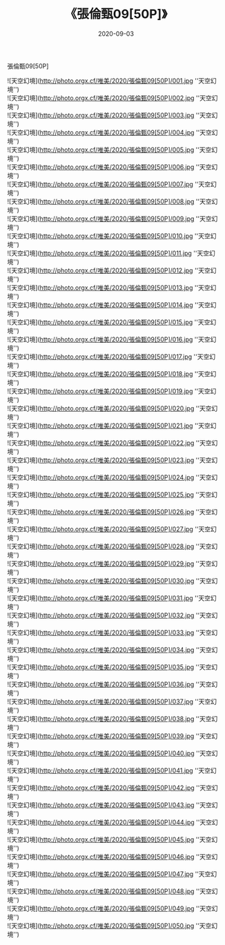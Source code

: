﻿---
layout: post
title:  《張倫甄09[50P]》
date:   2020-09-03
img: http://photo.orgx.cf/唯美/2020/張倫甄09[50P]/000.jpg
tags: [美女, 清纯, 唯美]
---

張倫甄09[50P]



![天空幻境](http://photo.orgx.cf/唯美/2020/張倫甄09[50P]/001.jpg ''天空幻境'') <br>
![天空幻境](http://photo.orgx.cf/唯美/2020/張倫甄09[50P]/002.jpg ''天空幻境'') <br>
![天空幻境](http://photo.orgx.cf/唯美/2020/張倫甄09[50P]/003.jpg ''天空幻境'') <br>
![天空幻境](http://photo.orgx.cf/唯美/2020/張倫甄09[50P]/004.jpg ''天空幻境'') <br>
![天空幻境](http://photo.orgx.cf/唯美/2020/張倫甄09[50P]/005.jpg ''天空幻境'') <br>
![天空幻境](http://photo.orgx.cf/唯美/2020/張倫甄09[50P]/006.jpg ''天空幻境'') <br>
![天空幻境](http://photo.orgx.cf/唯美/2020/張倫甄09[50P]/007.jpg ''天空幻境'') <br>
![天空幻境](http://photo.orgx.cf/唯美/2020/張倫甄09[50P]/008.jpg ''天空幻境'') <br>
![天空幻境](http://photo.orgx.cf/唯美/2020/張倫甄09[50P]/009.jpg ''天空幻境'') <br>
![天空幻境](http://photo.orgx.cf/唯美/2020/張倫甄09[50P]/010.jpg ''天空幻境'') <br>
![天空幻境](http://photo.orgx.cf/唯美/2020/張倫甄09[50P]/011.jpg ''天空幻境'') <br>
![天空幻境](http://photo.orgx.cf/唯美/2020/張倫甄09[50P]/012.jpg ''天空幻境'') <br>
![天空幻境](http://photo.orgx.cf/唯美/2020/張倫甄09[50P]/013.jpg ''天空幻境'') <br>
![天空幻境](http://photo.orgx.cf/唯美/2020/張倫甄09[50P]/014.jpg ''天空幻境'') <br>
![天空幻境](http://photo.orgx.cf/唯美/2020/張倫甄09[50P]/015.jpg ''天空幻境'') <br>
![天空幻境](http://photo.orgx.cf/唯美/2020/張倫甄09[50P]/016.jpg ''天空幻境'') <br>
![天空幻境](http://photo.orgx.cf/唯美/2020/張倫甄09[50P]/017.jpg ''天空幻境'') <br>
![天空幻境](http://photo.orgx.cf/唯美/2020/張倫甄09[50P]/018.jpg ''天空幻境'') <br>
![天空幻境](http://photo.orgx.cf/唯美/2020/張倫甄09[50P]/019.jpg ''天空幻境'') <br>
![天空幻境](http://photo.orgx.cf/唯美/2020/張倫甄09[50P]/020.jpg ''天空幻境'') <br>
![天空幻境](http://photo.orgx.cf/唯美/2020/張倫甄09[50P]/021.jpg ''天空幻境'') <br>
![天空幻境](http://photo.orgx.cf/唯美/2020/張倫甄09[50P]/022.jpg ''天空幻境'') <br>
![天空幻境](http://photo.orgx.cf/唯美/2020/張倫甄09[50P]/023.jpg ''天空幻境'') <br>
![天空幻境](http://photo.orgx.cf/唯美/2020/張倫甄09[50P]/024.jpg ''天空幻境'') <br>
![天空幻境](http://photo.orgx.cf/唯美/2020/張倫甄09[50P]/025.jpg ''天空幻境'') <br>
![天空幻境](http://photo.orgx.cf/唯美/2020/張倫甄09[50P]/026.jpg ''天空幻境'') <br>
![天空幻境](http://photo.orgx.cf/唯美/2020/張倫甄09[50P]/027.jpg ''天空幻境'') <br>
![天空幻境](http://photo.orgx.cf/唯美/2020/張倫甄09[50P]/028.jpg ''天空幻境'') <br>
![天空幻境](http://photo.orgx.cf/唯美/2020/張倫甄09[50P]/029.jpg ''天空幻境'') <br>
![天空幻境](http://photo.orgx.cf/唯美/2020/張倫甄09[50P]/030.jpg ''天空幻境'') <br>
![天空幻境](http://photo.orgx.cf/唯美/2020/張倫甄09[50P]/031.jpg ''天空幻境'') <br>
![天空幻境](http://photo.orgx.cf/唯美/2020/張倫甄09[50P]/032.jpg ''天空幻境'') <br>
![天空幻境](http://photo.orgx.cf/唯美/2020/張倫甄09[50P]/033.jpg ''天空幻境'') <br>
![天空幻境](http://photo.orgx.cf/唯美/2020/張倫甄09[50P]/034.jpg ''天空幻境'') <br>
![天空幻境](http://photo.orgx.cf/唯美/2020/張倫甄09[50P]/035.jpg ''天空幻境'') <br>
![天空幻境](http://photo.orgx.cf/唯美/2020/張倫甄09[50P]/036.jpg ''天空幻境'') <br>
![天空幻境](http://photo.orgx.cf/唯美/2020/張倫甄09[50P]/037.jpg ''天空幻境'') <br>
![天空幻境](http://photo.orgx.cf/唯美/2020/張倫甄09[50P]/038.jpg ''天空幻境'') <br>
![天空幻境](http://photo.orgx.cf/唯美/2020/張倫甄09[50P]/039.jpg ''天空幻境'') <br>
![天空幻境](http://photo.orgx.cf/唯美/2020/張倫甄09[50P]/040.jpg ''天空幻境'') <br>
![天空幻境](http://photo.orgx.cf/唯美/2020/張倫甄09[50P]/041.jpg ''天空幻境'') <br>
![天空幻境](http://photo.orgx.cf/唯美/2020/張倫甄09[50P]/042.jpg ''天空幻境'') <br>
![天空幻境](http://photo.orgx.cf/唯美/2020/張倫甄09[50P]/043.jpg ''天空幻境'') <br>
![天空幻境](http://photo.orgx.cf/唯美/2020/張倫甄09[50P]/044.jpg ''天空幻境'') <br>
![天空幻境](http://photo.orgx.cf/唯美/2020/張倫甄09[50P]/045.jpg ''天空幻境'') <br>
![天空幻境](http://photo.orgx.cf/唯美/2020/張倫甄09[50P]/046.jpg ''天空幻境'') <br>
![天空幻境](http://photo.orgx.cf/唯美/2020/張倫甄09[50P]/047.jpg ''天空幻境'') <br>
![天空幻境](http://photo.orgx.cf/唯美/2020/張倫甄09[50P]/048.jpg ''天空幻境'') <br>
![天空幻境](http://photo.orgx.cf/唯美/2020/張倫甄09[50P]/049.jpg ''天空幻境'') <br>
![天空幻境](http://photo.orgx.cf/唯美/2020/張倫甄09[50P]/050.jpg ''天空幻境'') <br>